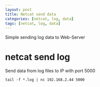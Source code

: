 ```yaml
---
layout: post
title: Netcat send data 
categories: [netcat, log, data]
tags: [netcat, log, data]
--- 
```

Simple sending log data to Web-Server

# netcat send log

Send data from log files to IP with port 5000

    tail -f *.log | nc 192.168.2.44 5000
